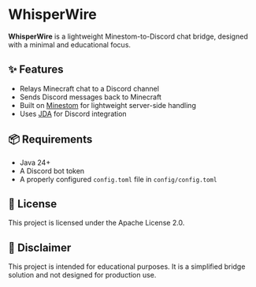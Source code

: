 # WhisperWire

**WhisperWire** is a lightweight Minestom-to-Discord chat bridge, designed with a minimal and educational focus.

## ✨ Features

- Relays Minecraft chat to a Discord channel
- Sends Discord messages back to Minecraft
- Built on [Minestom](https://github.com/Minestom/Minestom) for lightweight server-side handling
- Uses [JDA](https://github.com/DV8FromTheWorld/JDA) for Discord integration

## 📦 Requirements

- Java 24+
- A Discord bot token
- A properly configured `config.toml` file in `config/config.toml`

## 📄 License

This project is licensed under the Apache License 2.0.

## 🧪 Disclaimer

This project is intended for educational purposes.
It is a simplified bridge solution and not designed for production use.

